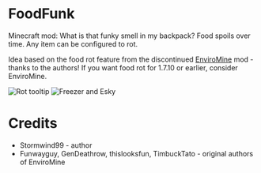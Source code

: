 # FoodFunk

Minecraft mod: What is that funky smell in my backpack?   Food spoils over time.  Any item can be configured to rot.

Idea based on the food rot feature from the discontinued [EnviroMine](https://minecraft.curseforge.com/projects/enviromine) mod - thanks to the authors!  If you want food rot for 1.7.10 or earlier, consider EnviroMine.

![Rot tooltip](https://raw.githubusercontent.com/Stormwind99/FoodFunk/master/src/resources/screenshots/tooltip.png)
![Freezer and Esky](https://raw.githubusercontent.com/Stormwind99/FoodFunk/master/src/resources/screenshots/coldchests.png)

# Credits

* Stormwind99 - author
* Funwayguy, GenDeathrow, thislooksfun, TimbuckTato - original authors of EnviroMine


